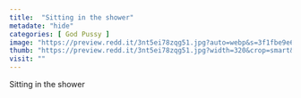 ```yaml
---
title:  "Sitting in the shower"
metadate: "hide"
categories: [ God Pussy ]
image: "https://preview.redd.it/3nt5ei78zqg51.jpg?auto=webp&s=3f1fbe9e604a3c057ae72284b4be0d01c73cbcb5"
thumb: "https://preview.redd.it/3nt5ei78zqg51.jpg?width=320&crop=smart&auto=webp&s=8b22951ef3ac74100a25951fd71fd2bf2446ebe4"
visit: ""
---
```

Sitting in the shower
